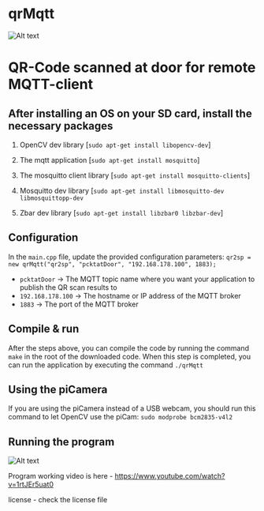 # qrMqtt

![Alt text](https://github.com/meAbab/qrMqtt/blob/master/cover-qrMQTT.JPG?raw=true "Title")

# QR-Code scanned at door for remote MQTT-client

## After installing an OS on your SD card, install the necessary packages

1. OpenCV dev library [`sudo apt-get install libopencv-dev`]

2. The mqtt application [`sudo apt-get install mosquitto`]

3. The mosquitto client library [`sudo apt-get install mosquitto-clients`]

4. Mosquitto dev library [`sudo apt-get install libmosquitto-dev libmosquittopp-dev`

5. Zbar dev library [`sudo apt-get install libzbar0 libzbar-dev`] 


## Configuration

In the `main.cpp` file, update the provided configuration parameters:
`qr2sp = new qrMqtt("qr2sp", "pcktatDoor", "192.168.178.100", 1883);`

* `pcktatDoor` -> The MQTT topic name where you want your application to publish the QR scan results to
* `192.168.178.100` -> The hostname or IP address of the MQTT broker
* `1883` -> The port of the MQTT broker

## Compile & run

After the steps above, you can compile the code by running the command `make` in the root of the downloaded code.
When this step is completed, you can run the application by executing the command `./qrMqtt`

## Using the piCamera

If you are using the piCamera instead of a USB webcam, you should run this command to let OpenCV use the piCam:
`sudo modprobe bcm2835-v4l2`

## Running the program ##

![Alt text](https://github.com/meAbab/qrMqtt/blob/master/running_prog.png?raw=true "Title")


Program working video is here - https://www.youtube.com/watch?v=1rtJEr5uat0

license - check the license file
